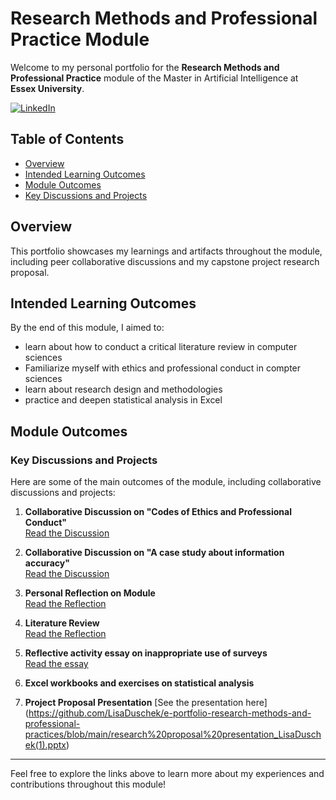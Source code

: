 # Research Methods and Professional Practice Module

Welcome to my personal portfolio for the **Research Methods and Professional Practice** module of the Master in Artificial Intelligence at **Essex University**.

[![LinkedIn](https://img.shields.io/badge/LinkedIn-Connect-blue?style=for-the-badge&logo=linkedin)](https://www.linkedin.com/in/lisaduschek/)

## Table of Contents
- [Overview](#overview)
- [Intended Learning Outcomes](#intended-learning-outcomes)
- [Module Outcomes](#module-outcomes)
- [Key Discussions and Projects](#key-discussions-and-projects)

## Overview
This portfolio showcases my learnings and artifacts throughout the module, including peer collaborative discussions and my capstone project research proposal.

## Intended Learning Outcomes
By the end of this module, I aimed to:
- learn about how to conduct a critical literature review in computer sciences
- Familiarize myself with ethics and professional conduct in compter sciences
- learn about research design and methodologies
- practice and deepen statistical analysis in Excel

## Module Outcomes
### Key Discussions and Projects
Here are some of the main outcomes of the module, including collaborative discussions and projects:

1. **Collaborative Discussion on "Codes of Ethics and Professional Conduct"**  
   [Read the Discussion](https://github.com/LisaDuschek/e-portfolio-research-methods-and-professional-practices/blob/main/Collaborative%20discussion%201.pdf)

2. **Collaborative Discussion on "A case study about information accuracy"**  
   [Read the Discussion](https://github.com/LisaDuschek/e-portfolio-research-methods-and-professional-practices/blob/main/Collaborative%20discussion%202.pdf)

3. **Personal Reflection on Module**  
   [Read the Reflection](https://github.com/LisaDuschek/e-portfolio-research-methods-and-professional-practices/blob/main/Reflective%20piece_Lisa%20Duschek.pdf)

4. **Literature Review**  
   [Read the Reflection](https://github.com/LisaDuschek/e-portfolio-research-methods-and-professional-practices/blob/main/Critical%20literature%20review%20-%20Lisa%20Duschek(2).docx)

5. **Reflective activity essay on inappropriate use of surveys**  
   [Read the essay](https://github.com/LisaDuschek/e-portfolio-research-methods-and-professional-practices/blob/main/Reflective%20activity%202.pdf)

6. **Excel workbooks and exercises on statistical analysis**

7. **Project Proposal Presentation**
   [See the presentation here] (https://github.com/LisaDuschek/e-portfolio-research-methods-and-professional-practices/blob/main/research%20proposal%20presentation_LisaDuschek(1).pptx)

---

Feel free to explore the links above to learn more about my experiences and contributions throughout this module!

